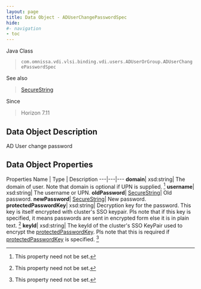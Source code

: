 ```yaml
---
layout: page
title: Data Object - ADUserChangePasswordSpec
hide:
#- navigation
- toc
---
```






Java Class
> `com.omnissa.vdi.vlsi.binding.vdi.users.ADUserOrGroup.ADUserChangePasswordSpec`

See also
> [SecureString](vdi.util.SecureString.md)

Since
> Horizon 7.11


## Data Object Description

AD User change password

## Data Object Properties
Properties
Name |  Type |  Description
---|---|---
**domain**|  xsd:string|  The domain of user. Note that domain is optional if UPN is supplied. [^1]
**username**|  xsd:string|  The username or UPN.
**oldPassword**| [SecureString](vdi.util.SecureString.md)|  Old password.
**newPassword**| [SecureString](vdi.util.SecureString.md)|  New password.
**protectedPasswordKey**|  xsd:string|  Decryption key for the password. This key is itself encrypted with cluster's SSO keypair. Pls note that if this key is specified, it means passwords are sent in encrypted form else it is in plain text. [^1]
**keyId**|  xsd:string|  The keyId of the cluster's SSO KeyPair used to encrypt the [protectedPasswordKey](vdi.users.ADUserOrGroup.ADUserChangePasswordSpec.md#protectedPasswordKey). Pls note that this is required if [protectedPasswordKey](vdi.users.ADUserOrGroup.ADUserChangePasswordSpec.md#protectedPasswordKey) is specified. [^1]


 


[^1]: This property need not be set.